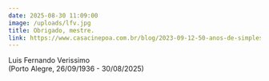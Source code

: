 ```yaml
---
date: 2025-08-30 11:09:00
image: /uploads/lfv.jpg
title: Obrigado, mestre.
link: https://www.casacinepoa.com.br/blog/2023-09-12-50-anos-de-simples/
---
```

Luis Fernando Verissimo\
(Porto Alegre, 26/09/1936 - 30/08/2025)
